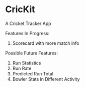# CricKit
A Cricket Tracker App

Features In Progress:
1. Scorecard with more match info

Possible Future Features:
1. Run Statistics
2. Run Rate
3. Predicted Run Total
4. Bowler Stats in Different Activity
